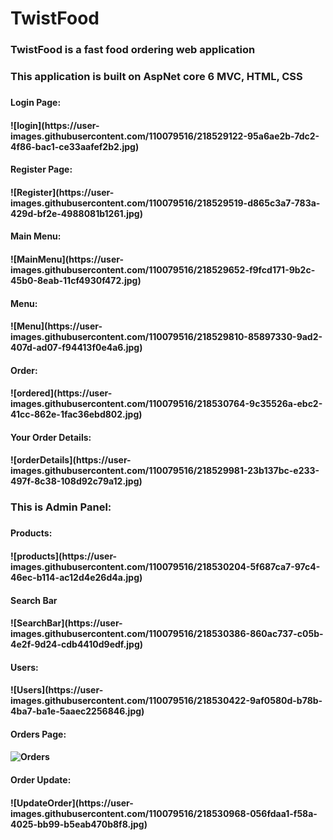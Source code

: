 
<h1>TwistFood</h1>
<h3>TwistFood is a fast food ordering web application<h3>

<h3>This application is built on  AspNet core 6 MVC, HTML, CSS<h3>
<h4>Login Page:<h4>
![login](https://user-images.githubusercontent.com/110079516/218529122-95a6ae2b-7dc2-4f86-bac1-ce33aafef2b2.jpg)

 <h4>Register Page:<h4>
![Register](https://user-images.githubusercontent.com/110079516/218529519-d865c3a7-783a-429d-bf2e-4988081b1261.jpg)

 <h4>Main Menu:<h4>
 ![MainMenu](https://user-images.githubusercontent.com/110079516/218529652-f9fcd171-9b2c-45b0-8eab-11cf4930f472.jpg)

<h4>Menu:<h4>
![Menu](https://user-images.githubusercontent.com/110079516/218529810-85897330-9ad2-407d-ad07-f94413f0e4a6.jpg)

 <h4>Order:<h4>
   ![ordered](https://user-images.githubusercontent.com/110079516/218530764-9c35526a-ebc2-41cc-862e-1fac36ebd802.jpg)

<h4>Your Order Details:<h4>
 ![orderDetails](https://user-images.githubusercontent.com/110079516/218529981-23b137bc-e233-497f-8c38-108d92c79a12.jpg)

  <h3>This is Admin Panel:<h3>
  <h4>Products:<h4>
  ![products](https://user-images.githubusercontent.com/110079516/218530204-5f687ca7-97c4-46ec-b114-ac12d4e26d4a.jpg)
 
 <h4>Search Bar<h4>
   ![SearchBar](https://user-images.githubusercontent.com/110079516/218530386-860ac737-c05b-4e2f-9d24-cdb4410d9edf.jpg)

  <h4>Users:<h4>
    ![Users](https://user-images.githubusercontent.com/110079516/218530422-9af0580d-b78b-4ba7-ba1e-5aaec2256846.jpg)

 <h4>Orders Page:<h4>
   
   ![Orders](https://user-images.githubusercontent.com/110079516/218530877-1e0f0022-3989-4144-bffa-415222738d8e.png)

   <h4>Order Update:<h4>
     ![UpdateOrder](https://user-images.githubusercontent.com/110079516/218530968-056fdaa1-f58a-4025-bb99-b5eab470b8f8.jpg)
